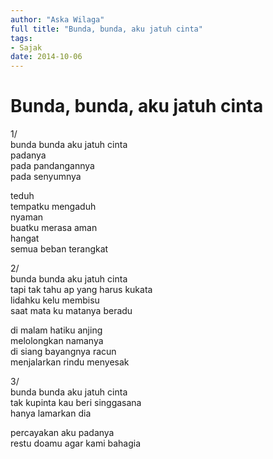 ```yaml
---
author: "Aska Wilaga"
full title: "Bunda, bunda, aku jatuh cinta"
tags:
- Sajak
date: 2014-10-06
---
```


# Bunda, bunda, aku jatuh cinta

1/  
bunda bunda aku jatuh cinta  
padanya  
pada pandangannya  
pada senyumnya

teduh  
tempatku mengaduh  
nyaman  
buatku merasa aman  
hangat  
semua beban terangkat

2/  
bunda bunda aku jatuh cinta  
tapi tak tahu ap yang harus kukata  
lidahku kelu membisu  
saat mata ku matanya beradu

di malam hatiku anjing  
melolongkan namanya  
di siang bayangnya racun  
menjalarkan rindu menyesak

3/  
bunda bunda aku jatuh cinta  
tak kupinta kau beri singgasana  
hanya lamarkan dia

percayakan aku padanya  
restu doamu agar kami bahagia